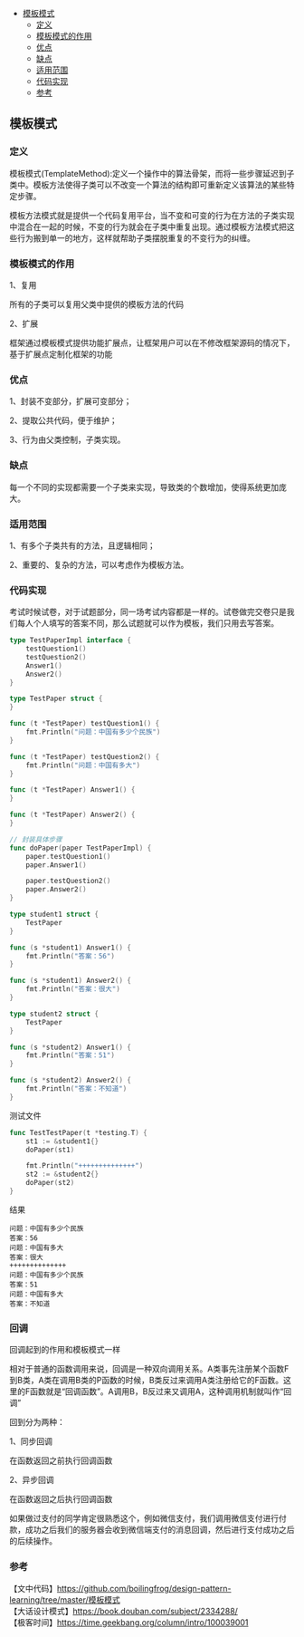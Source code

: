 <!-- START doctoc generated TOC please keep comment here to allow auto update -->
<!-- DON'T EDIT THIS SECTION, INSTEAD RE-RUN doctoc TO UPDATE -->

- [模板模式](#%E6%A8%A1%E6%9D%BF%E6%A8%A1%E5%BC%8F)
  - [定义](#%E5%AE%9A%E4%B9%89)
  - [模板模式的作用](#%E6%A8%A1%E6%9D%BF%E6%A8%A1%E5%BC%8F%E7%9A%84%E4%BD%9C%E7%94%A8)
  - [优点](#%E4%BC%98%E7%82%B9)
  - [缺点](#%E7%BC%BA%E7%82%B9)
  - [适用范围](#%E9%80%82%E7%94%A8%E8%8C%83%E5%9B%B4)
  - [代码实现](#%E4%BB%A3%E7%A0%81%E5%AE%9E%E7%8E%B0)
  - [参考](#%E5%8F%82%E8%80%83)

<!-- END doctoc generated TOC please keep comment here to allow auto update -->

## 模板模式

### 定义

模板模式(TemplateMethod):定义一个操作中的算法骨架，而将一些步骤延迟到子类中。模板方法使得子类可以不改变一个算法的结构即可重新定义该算法的某些特定步骤。

模板方法模式就是提供一个代码复用平台，当不变和可变的行为在方法的子类实现中混合在一起的时候，不变的行为就会在子类中重复出现。通过模板方法模式把这些行为搬到单一的地方，这样就帮助子类摆脱重复的不变行为的纠缠。  

### 模板模式的作用  

1、复用

所有的子类可以复用父类中提供的模板方法的代码  

2、扩展

框架通过模板模式提供功能扩展点，让框架用户可以在不修改框架源码的情况下，基于扩展点定制化框架的功能   
   
### 优点

1、封装不变部分，扩展可变部分；   

2、提取公共代码，便于维护；   

3、行为由父类控制，子类实现。

### 缺点

每一个不同的实现都需要一个子类来实现，导致类的个数增加，使得系统更加庞大。

### 适用范围

1、有多个子类共有的方法，且逻辑相同；  

2、重要的、复杂的方法，可以考虑作为模板方法。  

### 代码实现

考试时候试卷，对于试题部分，同一场考试内容都是一样的。试卷做完交卷只是我们每人个人填写的答案不同，那么试题就可以作为模板，我们只用去写答案。  

```go
type TestPaperImpl interface {
	testQuestion1()
	testQuestion2()
	Answer1()
	Answer2()
}

type TestPaper struct {
}

func (t *TestPaper) testQuestion1() {
	fmt.Println("问题：中国有多少个民族")
}

func (t *TestPaper) testQuestion2() {
	fmt.Println("问题：中国有多大")
}

func (t *TestPaper) Answer1() {
}

func (t *TestPaper) Answer2() {
}

// 封装具体步骤
func doPaper(paper TestPaperImpl) {
	paper.testQuestion1()
	paper.Answer1()

	paper.testQuestion2()
	paper.Answer2()
}

type student1 struct {
	TestPaper
}

func (s *student1) Answer1() {
	fmt.Println("答案：56")
}

func (s *student1) Answer2() {
	fmt.Println("答案：很大")
}

type student2 struct {
	TestPaper
}

func (s *student2) Answer1() {
	fmt.Println("答案：51")
}

func (s *student2) Answer2() {
	fmt.Println("答案：不知道")
}
```

测试文件  

```go
func TestTestPaper(t *testing.T) {
	st1 := &student1{}
	doPaper(st1)

	fmt.Println("++++++++++++++")
	st2 := &student2{}
	doPaper(st2)
}
```

结果  

```
问题：中国有多少个民族
答案：56
问题：中国有多大
答案：很大
++++++++++++++
问题：中国有多少个民族
答案：51
问题：中国有多大
答案：不知道
```

### 回调  

回调起到的作用和模板模式一样  

相对于普通的函数调用来说，回调是一种双向调用关系。A类事先注册某个函数F到B类，A类在调用B类的P函数的时候，B类反过来调用A类注册给它的F函数。这里的F函数就是“回调函数”。A调用B，B反过来又调用A，这种调用机制就叫作“回调”  

回到分为两种：  

1、同步回调  

在函数返回之前执行回调函数  

2、异步回调

在函数返回之后执行回调函数  

如果做过支付的同学肯定很熟悉这个，例如微信支付，我们调用微信支付进行付款，成功之后我们的服务器会收到微信端支付的消息回调，然后进行支付成功之后的后续操作。  






### 参考

【文中代码】https://github.com/boilingfrog/design-pattern-learning/tree/master/模板模式   
【大话设计模式】https://book.douban.com/subject/2334288/  
【极客时间】https://time.geekbang.org/column/intro/100039001    
